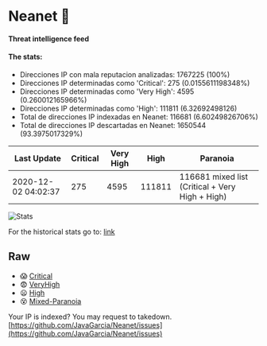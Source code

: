 # Neanet :hocho:
#### Threat intelligence feed
#### The stats:

- Direcciones IP con mala reputacion analizadas: 1767225 (100%)
- Direcciones IP determinadas como 'Critical':  275 (0.0155611198348%)
- Direcciones IP determinadas como 'Very High':  4595 (0.260012165966%)
- Direcciones IP determinadas como 'High':  111811 (6.32692498126)
- Total de direcciones IP indexadas en Neanet:  116681 (6.60249826706%)
- Total de direcciones IP descartadas en Neanet:  1650544 (93.3975017329%)

| Last Update | Critical | Very High | High | Paranoia |
| --- | --- | --- | --- | --- |
| 2020-12-02 04:02:37 | 275 | 4595 | 111811 | 116681 mixed list (Critical + Very High + High)|

![Stats](https://docs.google.com/spreadsheets/d/e/2PACX-1vSnaNMIXVabIpDJjufMlzH7poXnshF3mgd8Is1g9ytUEzVsP5my4Trn8f-xkoLLQ38xpL3HtmUexLo6/pubchart?oid=501124687&format=image)

For the historical stats go to: [link](/stats.csv)
## Raw
- :scream: [Critical](https://raw.githubusercontent.com/JavaGarcia/Neanet/master/blacklists/neanet_critical.txt)
- :fearful: [VeryHigh](https://raw.githubusercontent.com/JavaGarcia/Neanet/master/blacklists/neanet_veryHigh.txtt)
- :frowning: [High](https://raw.githubusercontent.com/JavaGarcia/Neanet/master/blacklists/neanet_high.txt)
- :dizzy_face: [Mixed-Paranoia](https://raw.githubusercontent.com/JavaGarcia/Neanet/master/blacklists/neanet_all.txt)


Your IP is indexed? You may request to takedown. [https://github.com/JavaGarcia/Neanet/issues](https://github.com/JavaGarcia/Neanet/issues)






































































































































































































































































































































































































































































































































































































































































































































































































































































































































































































































































































































































































































































































































































































































































































































































































































































































































































































































































































































































































































































































































































































































































































































































































































































































































































































































